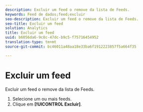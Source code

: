 ```yaml
---
description: Excluir um feed o remove da lista de Feeds.
keywords: Feed de dados;feed;excluir
seo-description: Excluir um feed o remove da lista de Feeds.
seo-title: Excluir um feed
solution: Analytics
title: Excluir um feed
uuid: b6056da6-9c8c-47dc-b9c5-f75716454952
translation-type: tm+mt
source-git-commit: bc46011a48aa18e33ba6f1912223857f5a664f35

---
```



# Excluir um feed

Excluir um feed o remove da lista de Feeds.

1. Selecione um ou mais feeds.
1. Clique em **[!UICONTROL Excluir]**.
